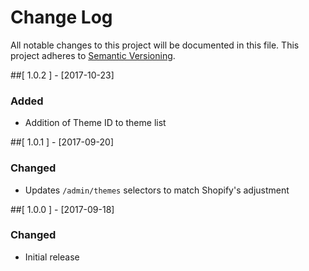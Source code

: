 # Change Log

All notable changes to this project will be documented in this file.
This project adheres to [Semantic Versioning](http://semver.org/).

##[ 1.0.2 ] - [2017-10-23]
### Added
- Addition of Theme ID to theme list

##[ 1.0.1 ] - [2017-09-20]
### Changed
- Updates `/admin/themes` selectors to match Shopify's adjustment

##[ 1.0.0 ] - [2017-09-18]
### Changed
- Initial release
